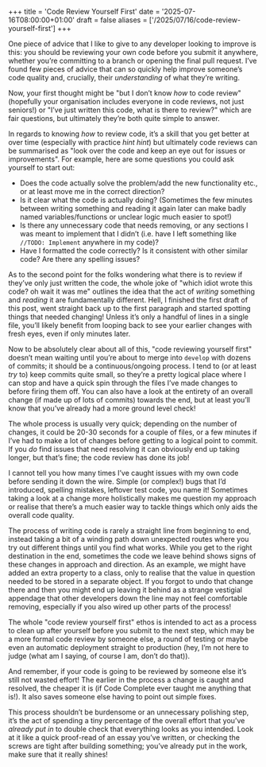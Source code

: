 +++
title = 'Code Review Yourself First'
date = '2025-07-16T08:00:00+01:00'
draft = false
aliases = ['/2025/07/16/code-review-yourself-first']
+++

One piece of advice that I like to give to any developer looking to improve is this: you should be reviewing your own
code before you submit it anywhere, whether you’re committing to a branch or opening the final pull request. I’ve found
few pieces of advice that can so quickly help improve someone’s code quality and, crucially, their *understanding* of
what they’re writing.

Now, your first thought might be "but I don’t know *how* to code review" (hopefully your organisation includes everyone
in code reviews, not just seniors!) or "I’ve just written this code, what is there to review?" which are fair questions,
but ultimately they’re both quite simple to answer.

In regards to knowing *how* to review code, it’s a skill that you get better at over time (especially with practice
*hint hint*) but ultimately code reviews can be summarised as "look over the code and keep an eye out for issues or
improvements". For example, here are some questions you could ask yourself to start out:

- Does the code actually solve the problem/add the new functionality etc., or at least move me in the correct direction?
- Is it clear what the code is actually doing? (Sometimes the few minutes between writing something and reading it again
  later can make badly named variables/functions or unclear logic much easier to spot!)
- Is there any unnecessary code that needs removing, or any sections I was meant to implement that I didn’t (i.e. have I
  left something like `//TODO: Implement` anywhere in my code)?
- Have I formatted the code correctly? Is it consistent with other similar code? Are there any spelling issues?

As to the second point for the folks wondering what there is to review if they’ve only just written the code, the whole
joke of "which idiot wrote this code? oh wait it was me" outlines the idea that the act of *writing* something and
*reading* it are fundamentally different. Hell, I finished the first draft of this post, went straight back up to the
first paragraph and started spotting things that needed changing! Unless it’s only a handful of lines in a single file,
you’ll likely benefit from looping back to see your earlier changes with fresh eyes, even if only minutes later.

Now to be absolutely clear about all of this, "code reviewing yourself first" doesn’t mean waiting until you’re about to
merge into `develop` with dozens of commits; it should be a continuous/ongoing process. I tend to (or at least *try* to)
keep commits quite small, so they’re a pretty logical place where I can stop and have a quick spin through the files
I’ve made changes to before firing them off. You can also have a look at the entirety of an overall change (if made up
of lots of commits) towards the end, but at least you’ll know that you’ve already had a more ground level check!

The whole process is usually very quick; depending on the number of changes, it could be 20-30 seconds for a couple of
files, or a few minutes if I’ve had to make a lot of changes before getting to a logical point to commit. If you *do*
find issues that need resolving it can obviously end up taking longer, but that’s fine; the code review has done its
job!

I cannot tell you how many times I’ve caught issues with my own code before sending it down the wire. Simple (or
complex!) bugs that I’d introduced, spelling mistakes, leftover test code, you name it! Sometimes taking a look at a
change more holistically makes me question my approach or realise that there’s a much easier way to tackle things which
only aids the overall code quality.

The process of writing code is rarely a straight line from beginning to end, instead taking a bit of a winding path down
unexpected routes where you try out different things until you find what works. While you get to the right destination
in the end, sometimes the code we leave behind shows signs of these changes in approach and direction. As an example, we
might have added an extra property to a class, only to realise that the value in question needed to be stored in a
separate object. If you forgot to undo that change there and then you might end up leaving it behind as a strange
vestigial appendage that other developers down the line may not feel comfortable removing, especially if you also wired
up other parts of the process!

The whole "code review yourself first" ethos is intended to act as a process to clean up after yourself before you
submit to the next step, which may be a more formal code review by someone else, a round of testing or maybe even an
automatic deployment straight to production (hey, I’m not here to judge (what am I saying, of course I am, don’t do
that)).

And remember, if your code is going to be reviewed by someone else it’s still not wasted effort! The earlier in the
process a change is caught and resolved, the cheaper it is (if Code Complete ever taught me anything that is!). It also
saves someone else having to point out simple fixes.

This process shouldn’t be burdensome or an unnecessary polishing step, it’s the act of spending a tiny percentage of the
overall effort that you’ve *already put in* to double check that everything looks as you intended. Look at it like a
quick proof-read of an essay you’ve written, or checking the screws are tight after building something; you’ve already
put in the work, make sure that it really shines!
